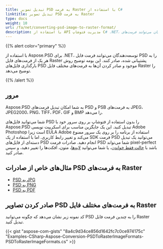 ```yaml
---
title: تبدیل تصویر PSD به فرمت Raster با استفاده از C#
linktitle: تبدیل تصویر PSD به فرمت Raster
type: docs
weight: 10
url: /fa/net/converting-psd-image-to-raster-format/
description: با استفاده از API مدیریت فتوشاپ C# .NET، توسعه‌دهندگان می‌توانند فرمت‌های PSD و PSB را به فرمت‌های JPEG، JPEG2000، PNG، TIFF، PDF، GIF و BMP صادر کنند.
---
```


{{% alert color="primary" %}} 

با استفاده از Aspose.PSD برای .NET، توسعه‌دهندگان می‌توانند فرمت فایل PSD را به هر یک از فرمت‌های فایل Raster پشتیبانی شده، صادر کنند. این بومه توضیح روش بارگذاری فایل‌های PSD موجود و صادر کردن آن‌ها به فرمت‌های مختلف فایل Raster را توضیح می‌دهد.

{{% /alert %}} 
## **مرور**
Aspose.PSD به شما امکان تبدیل فرمت‌های PSD و PSB به فرمت‌های JPEG، JPEG2000، PNG، TIFF، PDF، GIF و BMP را می‌دهد.

شما می‌توانید فایل‌های PSD را بدون استفاده از فتوشاپ بر روی سرور خود با Aspose.PSD تبدیل کنید. این یک جایگزین مناسب برای اسکریپت نویسی Adobe Photoshop است زیرا EULA Adobe استفاده از برنامه را بر روی یک سرور ممنوع می‌کند و تغییر رابط کاربری. اما با استفاده از پک SDK فرمت PSD می‌توانید یک تبدیل دسته‌ای از فایل‌های PSD انجام دهید. صادرات فرمت PSD شما می‌تواند pixel-perfect باشد با [حالت فقط خواندن](https://reference.aspose.com/psd/net/aspose.psd.imageloadoptions/psdloadoptions/properties/readonlymode)، یا شما می‌توانید [لایه‌ها](/psd/fa/net/manipulating-adobe-photoshop-formats/)، متون، افکت‌ها را تغییر دهید، و سپس صادر کنید.
## **مثال‌های خاص از صادرات PSD به فرمت‌های Raster**
- [PSD به JPG](psd/fa/net/psd-to-jpg/)
- [PSD به PNG](psd/fa/net/psd-to-png/)
- [PSD به PDF](psd/fa/net/psd-to-pdf/)
## **صادر کردن تصاویر PSD به فرمت‌های مختلف فایل Raster**
کد نمونه زیر نشان می‌دهد که چگونه می‌توانید PSD را به چندین فرمت فایل Raster تبدیل کنید.



{{< gist "aspose-com-gists" "8a4c9d34ce856d1642fc7c0ce974175c" "Examples-CSharp-Aspose-Conversion-PSDToRasterImageFormats-PSDToRasterImageFormats.cs" >}}

